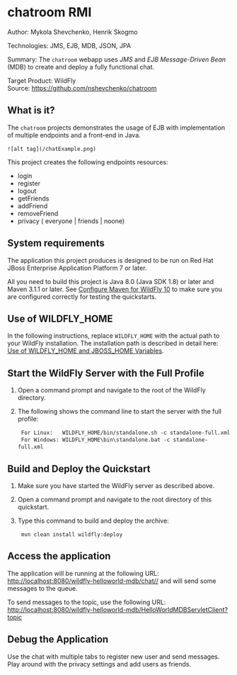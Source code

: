 chatroom RMI
============================================================
Author: Mykola Shevchenko, Henrik Skogmo

Technologies: JMS, EJB, MDB, JSON, JPA  

Summary: The `chatroom` webapp uses *JMS* and *EJB Message-Driven Bean* (MDB) to create and deploy a fully functional chat.  

Target Product: WildFly  
Source: <https://github.com/nshevchenko/chatroom>  

What is it?
-----------

The `chatroom` projects demonstrates the usage of EJB with implementation of multiple endpoints and a front-end in Java.


    ![alt tag](/chatExample.png)


This project creates the following endpoints resources:
 - login
 - register
 - logout
 - getFriends
 - addFriend
 - removeFriend
 - privacy ( everyone | friends | noone)

System requirements
-------------------

The application this project produces is designed to be run on Red Hat JBoss Enterprise Application Platform 7 or later.

All you need to build this project is Java 8.0 (Java SDK 1.8) or later and Maven 3.1.1 or later. See [Configure Maven for WildFly 10](https://github.com/jboss-developer/jboss-developer-shared-resources/blob/master/guides/CONFIGURE_MAVEN_JBOSS_EAP7.md#configure-maven-to-build-and-deploy-the-quickstarts) to make sure you are configured correctly for testing the quickstarts.


Use of WILDFLY_HOME
---------------

In the following instructions, replace `WILDFLY_HOME` with the actual path to your WildFly installation. The installation path is described in detail here: [Use of WILDFLY_HOME and JBOSS_HOME Variables](https://github.com/jboss-developer/jboss-developer-shared-resources/blob/master/guides/USE_OF_EAP7_HOME.md#use-of-eap_home-and-jboss_home-variables).


Start the WildFly Server with the Full Profile
---------------

1. Open a command prompt and navigate to the root of the WildFly directory.
2. The following shows the command line to start the server with the full profile:

        For Linux:   WILDFLY_HOME/bin/standalone.sh -c standalone-full.xml
        For Windows: WILDFLY_HOME\bin\standalone.bat -c standalone-full.xml


Build and Deploy the Quickstart
-------------------------

1. Make sure you have started the WildFly server as described above.
2. Open a command prompt and navigate to the root directory of this quickstart.
3. Type this command to build and deploy the archive:

        mvn clean install wildfly:deploy

Access the application
---------------------

The application will be running at the following URL: <http://localhost:8080/wildfly-helloworld-mdb/chat//> and will send some messages to the queue.

To send messages to the topic, use the following URL: <http://localhost:8080/wildfly-helloworld-mdb/HelloWorldMDBServletClient?topic>


Debug the Application
------------------------------------

Use the chat with multiple tabs to register new user and send messages.
Play around with the privacy settings and add users as friends.


<!-- Build and Deploy the Quickstart to OpenShift - Coming soon! -->
